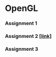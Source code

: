 # OpenGL

### Assignment 1

### Assignment 2 [[link]](https://github.com/kimkyeongnam/STUDY_OpenGL/tree/master/Assignment2)

### Assignment 3
